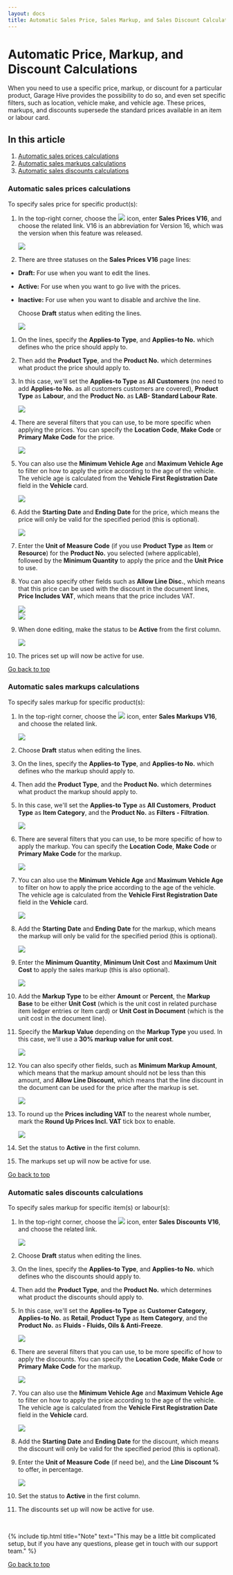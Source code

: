 ```yaml
---
layout: docs
title: Automatic Sales Price, Sales Markup, and Sales Discount Calculations
---
```


<a name="top"></a>

# Automatic Price, Markup, and Discount Calculations 

When you need to use a specific price, markup, or discount for a particular product, Garage Hive provides the possibility to do so, and even set specific filters, such as location, vehicle make, and vehicle age. These prices, markups, and discounts supersede the standard prices available in an item or labour card.

## In this article
1. [Automatic sales prices calculations](#automatic-sales-prices-calculations)
2. [Automatic sales markups calculations](#automatic-sales-markups-calculations)
3. [Automatic sales discounts calculations](#automatic-sales-discounts-calculations)

### Automatic sales prices calculations
To specify sales price for specific product(s):
1. In the top-right corner, choose the ![](media/search_icon.png) icon, enter **Sales Prices V16**, and choose the related link. V16 is an abbreviation for Version 16, which was the version when this feature was released.

   ![](media/garagehive-automatic-pricing1.gif)

1. There are three statuses on the **Sales Prices V16** page lines:
- **Draft:** For use when you want to edit the lines.
- **Active:** For use when you want to go live with the prices.
- **Inactive:** For use when you want to disable and archive the line.

   Choose **Draft** status when editing the lines.

   ![](media/garagehive-automatic-pricing2.png)

1. On the lines, specify the **Applies-to Type**, and **Applies-to No.** which defines who the price should apply to.
1. Then add the **Product Type**, and the **Product No.** which determines what product the price should apply to. 
1. In this case, we'll set the **Applies-to Type** as **All Customers** (no need to add **Applies-to No.** as all customers customers are covered), **Product Type** as **Labour**, and the **Product No.** as **LAB- Standard Labour Rate**.

   ![](media/garagehive-automatic-pricing3.gif)

1. There are several filters that you can use, to be more specific when applying the prices. You can specify the **Location Code**, **Make Code** or **Primary Make Code** for the price.

   ![](media/garagehive-automatic-pricing03.gif)

1. You can also use the **Minimum Vehicle Age** and **Maximum Vehicle Age** to filter on how to apply the price according to the age of the vehicle. The vehicle age is calculated from the **Vehicle First Registration Date** field in the **Vehicle** card.

   ![](media/garagehive-automatic-pricing4.gif)

1. Add the **Starting Date** and **Ending Date** for the price, which means the price will only be valid for the specified period (this is optional).

   ![](media/garagehive-automatic-pricing5.gif)

1. Enter the **Unit of Measure Code** (if you use **Product Type** as **Item** or **Resource**) for the **Product No.** you selected (where applicable), followed by the **Minimum Quantity** to apply the price and the **Unit Price** to use.
1. You can also specify other fields such as **Allow Line Disc.**, which means that this price can be used with the discount in the document lines, **Price Includes VAT**, which means that the price includes VAT.

   ![](media/garagehive-automatic-pricing6.gif)
   <br>
   ![](media/garagehive-automatic-pricing7.png)

1. When done editing, make the status to be **Active** from the first column.

   ![](media/garagehive-automatic-pricing8.gif)

1. The prices set up will now be active for use.

[Go back to top](#top)

### Automatic sales markups calculations
To specify sales markup for specific product(s):
1. In the top-right corner, choose the ![](media/search_icon.png) icon, enter **Sales Markups V16**, and choose the related link.

   ![](media/garagehive-automatic-markups1.gif)

1. Choose **Draft** status when editing the lines. 
1. On the lines, specify the **Applies-to Type**, and **Applies-to No.** which defines who the markup should apply to.
1. Then add the **Product Type**, and the **Product No.** which determines what product the markup should apply to. 
1. In this case, we'll set the **Applies-to Type** as **All Customers**, **Product Type** as **Item Category**, and the **Product No.** as **Filters - Filtration**.

   ![](media/garagehive-automatic-markups2.gif)

1. There are several filters that you can use, to be more specific of how to apply the markup. You can specify the **Location Code**, **Make Code** or **Primary Make Code** for the markup.

   ![](media/garagehive-automatic-markups02.gif)

1. You can also use the **Minimum Vehicle Age** and **Maximum Vehicle Age** to filter on how to apply the price according to the age of the vehicle. The vehicle age is calculated from the **Vehicle First Registration Date** field in the **Vehicle** card.

   ![](media/garagehive-automatic-markups3.gif)

1. Add the **Starting Date** and **Ending Date** for the markup, which means the markup will only be valid for the specified period (this is optional).

   ![](media/garagehive-automatic-markups4.gif)

1. Enter the **Minimum Quantity**, **Minimum Unit Cost** and **Maximum Unit Cost** to apply the sales markup (this is also optional).

   ![](media/garagehive-automatic-markups5.gif)

1. Add the **Markup Type** to be either **Amount** or **Percent**, the **Markup Base** to be either **Unit Cost** (which is the unit cost in related purchase item ledger entries or Item card) or **Unit Cost in Document** (which is the unit cost in the document line).
1. Specify the **Markup Value** depending on the **Markup Type** you used. In this case, we'll use a **30% markup value for unit cost**.

   ![](media/garagehive-automatic-markups6.gif)

1. You can also specify other fields, such as **Minimum Markup Amount**, which means that the markup amount should not be less than this amount, and **Allow Line Discount**, which means that the line discount in the document can be used for the price after the markup is set.

   ![](media/garagehive-automatic-markups7.png)

1. To round up the **Prices including VAT** to the nearest whole number, mark the **Round Up Prices Incl. VAT** tick box to enable.

   ![](media/garagehive-automatic-markups8.png)

1. Set the status to **Active** in the first column.
1. The markups set up will now be active for use.

[Go back to top](#top)

### Automatic sales discounts calculations
To specify sales markup for specific item(s) or labour(s):
1. In the top-right corner, choose the ![](media/search_icon.png) icon, enter **Sales Discounts V16**, and choose the related link.

   ![](media/garagehive-automatic-discounts1.gif)

1. Choose **Draft** status when editing the lines. 
1. On the lines, specify the **Applies-to Type**, and **Applies-to No.** which defines who the discounts should apply to.
1. Then add the **Product Type**, and the **Product No.** which determines what product the discounts should apply to. 
1. In this case, we'll set the **Applies-to Type** as **Customer Category**, **Applies-to No.** as **Retail**, **Product Type** as **Item Category**, and the **Product No.** as **Fluids - Fluids, Oils & Anti-Freeze**.

   ![](media/garagehive-automatic-discounts2.gif)

1. There are several filters that you can use, to be more specific of how to apply the discounts. You can specify the **Location Code**, **Make Code** or **Primary Make Code** for the markup.

   ![](media/garagehive-automatic-discounts3.gif)

1. You can also use the **Minimum Vehicle Age** and **Maximum Vehicle Age** to filter on how to apply the price according to the age of the vehicle. The vehicle age is calculated from the **Vehicle First Registration Date** field in the **Vehicle** card.

   ![](media/garagehive-automatic-discounts4.gif)

1. Add the **Starting Date** and **Ending Date** for the discount, which means the discount will only be valid for the specified period (this is optional).
1. Enter the **Unit of Measure Code** (if need be), and the **Line Discount %** to offer, in percentage.

   ![](media/garagehive-automatic-discounts5.gif)

1. Set the status to **Active** in the first column.
1. The discounts set up will now be active for use.

<br>

{% include tip.html title="Note" text="This may be a little bit complicated setup, but if you have any questions, please get in touch with our support team." %}


[Go back to top](#top)